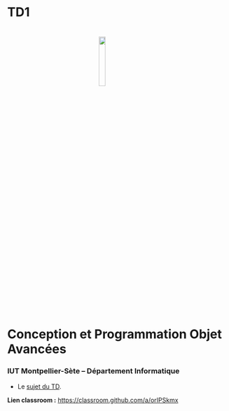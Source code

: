 # TD1

# <img src="ressources/logo.jpeg" width="17%" style="margin:auto;display:block;"/> Conception et Programmation Objet Avancées 
### IUT Montpellier-Sète – Département Informatique
* Le [sujet du TD](TD1.pdf).

**Lien classroom :**
https://classroom.github.com/a/orIPSkmx




